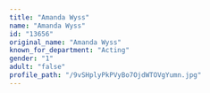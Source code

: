 ```yaml
---
title: "Amanda Wyss"
name: "Amanda Wyss"
id: "13656"
original_name: "Amanda Wyss"
known_for_department: "Acting"
gender: "1"
adult: "false"
profile_path: "/9vSHplyPkPVyBo7OjdWTOVgYumn.jpg"
---
```

